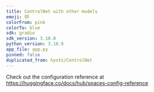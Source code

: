 ```yaml
---
title: ControlNet with other models
emoji: 😻
colorFrom: pink
colorTo: blue
sdk: gradio
sdk_version: 3.18.0
python_version: 3.10.9
app_file: app.py
pinned: false
duplicated_from: hysts/ControlNet
---
```


Check out the configuration reference at https://huggingface.co/docs/hub/spaces-config-reference
